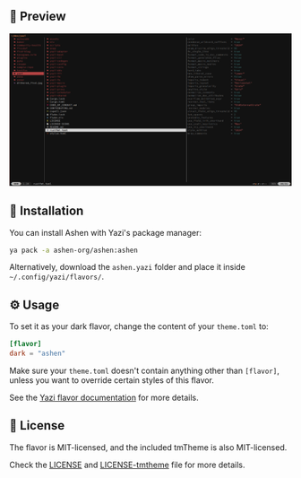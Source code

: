 ## 👀 Preview

<img src="preview.png" width="600" />

## 🎨 Installation

You can install Ashen with Yazi's package manager:

```bash
ya pack -a ashen-org/ashen:ashen
```

Alternatively, download the `ashen.yazi` folder and place it inside
`~/.config/yazi/flavors/`.

## ⚙️ Usage

To set it as your dark flavor, change the content of your `theme.toml` to:

```toml
[flavor]
dark = "ashen"
```

Make sure your `theme.toml` doesn't contain anything other than `[flavor]`,
unless you want to override certain styles of this flavor.

See the
[Yazi flavor documentation](https://yazi-rs.github.io/docs/flavors/overview) for
more details.

## 📜 License

The flavor is MIT-licensed, and the included tmTheme is also MIT-licensed.

Check the [LICENSE](LICENSE) and [LICENSE-tmtheme](LICENSE-tmtheme) file for
more details.
